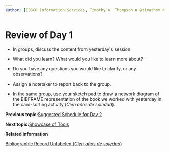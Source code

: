 ```yaml
---
author: [EBSCO Information Services, Timothy A. Thompson ⍝ @timathom ⍝ @timathom@indieweb.social, timothy.thompson@yale.edu]
---
```


# Review of Day 1

-   In groups, discuss the content from yesterday's session.

-   What did you learn? What would you like to learn more about?

-   Do you have any questions you would like to clarify, or any observations?

-   Assign a notetaker to report back to the group.


-   In the same group, use your sketch pad to draw a network diagram of the BIBFRAME representation of the book we worked with yesterday in the card-sorting activity \(*Cien años de soledad*\).


**Previous topic:**[Suggested Schedule for Day 2](../../day_2/suggested_schedule.md)

**Next topic:**[Showcase of Tools](../../day_2/lesson_1/showcase_of_tools.md)

**Related information**  


[Bibliographic Record Unlabeled \(*Cien años de soledad*\)](../../resources/activities/card_sorting_activity/card_sort_activity_bib_unlabeled.pdf)

